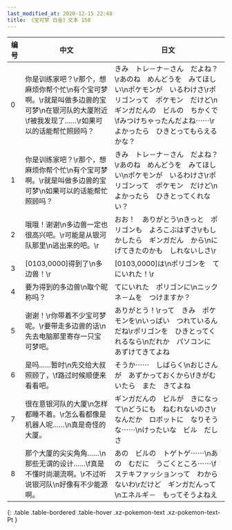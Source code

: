 ```yaml
---
last_modified_at: 2020-12-15 22:48
title: 《宝可梦 白金》文本 158
---
```

| 编号 | 中文 | 日文 |
| ---- | ---- | ---- |
| 0 | 你是训练家吧？\r那个，想麻烦你帮个忙\n有个宝可梦啊。\r就是叫做多边兽的宝可梦\n在银河队的大厦附近\f被我发现了……\r如果可以的话能帮忙照顾吗？ | きみ　トレ－ナ－さん　だよね？\rあのね　めんどうを　みてほしい\nポケモンが　いるわけさ\rポリゴンって　ポケモン　だけど\nギンガだんの　ビルの　ちかくで\fみつけちゃったんだよね⋯⋯\rよかったら　ひきとってもらえるかな？ |
| 1 | 你是训练家吧？\r那个，想麻烦你帮个忙\n有个宝可梦啊。\r就是叫做多边兽的宝可梦\n如果可以的话能帮忙照顾吗？ | きみ　トレ－ナ－さん　だよね？\rあのね　めんどうを　みてほしい\nポケモンが　いるわけさ\rポリゴンって　ポケモン　だけど\nよかったら　ひきとってくれない？ |
| 2 | 哦哦！谢谢\n多边兽一定也很高兴吧。\r可能是从银河队那里\n逃出来的吧。\r | おお！　ありがとう\nきっと　ポリゴンも　よろこぶはずさ\rもしかしたら　ギンガだん　から\nにげてきたのかも　しれないしさ\r |
| 3 | [0103,0000]得到了\n多边兽！\r | [0103,0000]は\nポリゴンを　てにいれた！\r |
| 4 | 要为得到的多边兽\n取个昵称吗？ | てにいれた　ポリゴンに\nニックネ－ムを　つけますか？ |
| 5 | 谢谢！\r你带着不少宝可梦呢。\r要带走多边兽的话\n先去电脑那里寄存一只宝可梦吧。 | ありがとう！\rって　きみ　ポケモンを\nいっぱい　つれているんだね\rポリゴンを　ひきとってくれるなら\nだれか　パソコンに　あずけてきてよね |
| 6 | 是吗……暂时\n先交给大叔照顾了，\f路过时候顺便来看看吧。 | そうか⋯⋯　しばらく\nおじさんが　あずかっておくから\fきがむいたら　また　きてよね |
| 7 | 很在意银河队的大厦\n怎样都睡不着。\r怎么看都像是机器人呢……\n真是奇怪的大厦。 | ギンガだんの　ビルが　きになって\nどうにも　ねむれないのさ\rなんだか　ロボットに　なりそうな⋯⋯\nけったいな　ビル　だしさ |
| 8 | 那个大厦的尖尖角角……\n那些无谓的设计……\f真是不懂时尚潮流啊。\r不过听说银河队\n好像有不少能源啊。 | あの　ビルの　トゲトゲ⋯⋯\nあの　むだに　うごくところ⋯⋯\fステキファッションって　わからないわ\rだけど　ギンガだんって\nエネルギ－　もってそうよねえ |
{: .table .table-bordered .table-hover .xz-pokemon-text .xz-pokemon-text-Pt }